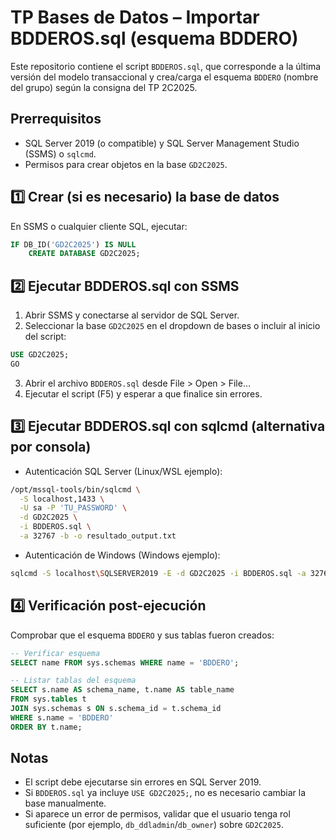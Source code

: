 # TP Bases de Datos – Importar BDDEROS.sql (esquema BDDERO)

Este repositorio contiene el script `BDDEROS.sql`, que corresponde a la última versión del modelo transaccional y crea/carga el esquema `BDDERO` (nombre del grupo) según la consigna del TP 2C2025.

## Prerrequisitos
- SQL Server 2019 (o compatible) y SQL Server Management Studio (SSMS) o `sqlcmd`.
- Permisos para crear objetos en la base `GD2C2025`.

## 1️⃣ Crear (si es necesario) la base de datos
En SSMS o cualquier cliente SQL, ejecutar:
```sql
IF DB_ID('GD2C2025') IS NULL 
    CREATE DATABASE GD2C2025;
```

## 2️⃣ Ejecutar BDDEROS.sql con SSMS
1. Abrir SSMS y conectarse al servidor de SQL Server.
2. Seleccionar la base `GD2C2025` en el dropdown de bases o incluir al inicio del script:
```sql
USE GD2C2025;
GO
```
3. Abrir el archivo `BDDEROS.sql` desde File > Open > File...
4. Ejecutar el script (F5) y esperar a que finalice sin errores.

## 3️⃣ Ejecutar BDDEROS.sql con sqlcmd (alternativa por consola)
- Autenticación SQL Server (Linux/WSL ejemplo):
```bash
/opt/mssql-tools/bin/sqlcmd \
  -S localhost,1433 \
  -U sa -P 'TU_PASSWORD' \
  -d GD2C2025 \
  -i BDDEROS.sql \
  -a 32767 -b -o resultado_output.txt
```
- Autenticación de Windows (Windows ejemplo):
```bash
sqlcmd -S localhost\SQLSERVER2019 -E -d GD2C2025 -i BDDEROS.sql -a 32767 -b -o resultado_output.txt
```

## 4️⃣ Verificación post-ejecución
Comprobar que el esquema `BDDERO` y sus tablas fueron creados:
```sql
-- Verificar esquema
SELECT name FROM sys.schemas WHERE name = 'BDDERO';

-- Listar tablas del esquema
SELECT s.name AS schema_name, t.name AS table_name
FROM sys.tables t
JOIN sys.schemas s ON s.schema_id = t.schema_id
WHERE s.name = 'BDDERO'
ORDER BY t.name;
```

## Notas
- El script debe ejecutarse sin errores en SQL Server 2019.
- Si `BDDEROS.sql` ya incluye `USE GD2C2025;`, no es necesario cambiar la base manualmente.
- Si aparece un error de permisos, validar que el usuario tenga rol suficiente (por ejemplo, `db_ddladmin`/`db_owner`) sobre `GD2C2025`.